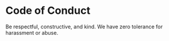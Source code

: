 # Code of Conduct

Be respectful, constructive, and kind. We have zero tolerance for harassment or abuse.
